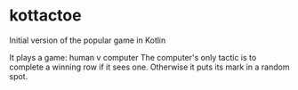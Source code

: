 # kottactoe

Initial version of the popular game in Kotlin

It plays a game: human v computer
The computer's only tactic is to complete a winning row if it sees one.  Otherwise it puts its mark in a random spot.